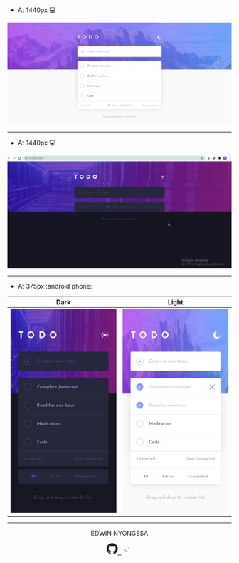
- At 1440px :computer:

![At 1440px][at1440px-l]

---

- At 1440px :computer:

![At 1440px][gif]

---

- At 375px :android phone:

| Dark                                                                       | Light                                                                       |
| -------------------------------------------------------------------------- | --------------------------------------------------------------------------- |
| <img src="./assets/designs/at375px-dark.png" width="240" title="At 375px"> | <img src="./assets/designs/at375px-light.png" width="240" title="At 375px"> |

---

<!-- HTML content -->

<p align="center">EDWIN NYONGESA</p>
<p align="center"><a href="https://github.com/hariramjp777" title="GitHub Profile"><img src="./assets/images/github-icon.png" width="25"></a><a href="https://www.frontendmentor.io/profile/hariramjp777" title="Frontend Mentor Profile">&nbsp;&nbsp;<img src="./assets/images/favicon-32x32.png" style="width: 25px;" width="25"></a></p>

[link]:https://arjan001.github.io/TO-DO-APP/ "Live Site"
[at1440px-l]: ./assets/designs/at1440px-light.png "At 1440px"
[gif]: ./assets/designs/todo.gif "At 1440px"
